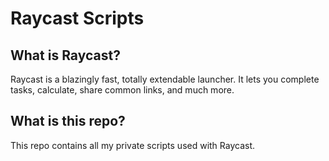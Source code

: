 # Raycast Scripts

## What is Raycast?

Raycast is a blazingly fast, totally extendable launcher. It lets you complete tasks, calculate, share common links, and much more.

## What is this repo?

This repo contains all my private scripts used with Raycast.
